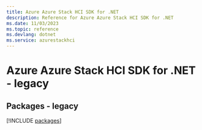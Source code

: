 ```yaml
---
title: Azure Azure Stack HCI SDK for .NET
description: Reference for Azure Azure Stack HCI SDK for .NET
ms.date: 11/03/2023
ms.topic: reference
ms.devlang: dotnet
ms.service: azurestackhci
---
```

# Azure Azure Stack HCI SDK for .NET - legacy
## Packages - legacy
[!INCLUDE [packages](azure-stack-hci-index.md)]